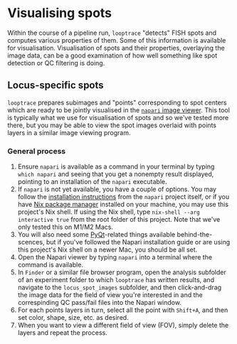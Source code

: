 # Visualising spots
Within the course of a pipeline run, `looptrace` "detects" FISH spots and computes various properties of them. 
Some of this information is available for visualisation.
Visualisation of spots and their properties, overlaying the image data, can be a good examination of how well something like spot detection or QC filtering is doing.

## Locus-specific spots
`looptrace` prepares subimages and "points" corresponding to spot centers which are ready to be jointly visualised in the [`napari` image viewer](https://napari.org/stable/).
This tool is typically what we use for visualisation of spots and so we've tested more there, but you may be able to view the spot images overlaid with points layers in a similar image viewing program.

### General process
1. Ensure `napari` is available as a command in your terminal by typing `which napari` and seeing that you get a nonempty result displayed, pointing to an installation of the `napari` executable.
1. If `napari` is not yet available, you have a couple of options. You may follow the [installation instructions](https://napari.org/stable/tutorials/fundamentals/quick_start.html#installation) from the `napari` project itself, or if you have [Nix package manager]() installed on your machine, you may use this project's Nix shell. If using the Nix shell, type `nix-shell --arg interactive true` from the root folder of this project. Note that we've only tested this on M1/M2 Macs.
1. You will also need some [PyQt](https://riverbankcomputing.com/software/pyqt/intro)-related things available behind-the-scences, but if you've followed the Napari installation guide or are using this project's Nix shell on a newer Mac, you should be all set.
1. Open the Napari viewer by typing `napari` into a terminal where the command is available.
1. In `Finder` or a similar file browser program, open the analysis subfolder of an experiment folder to which `looptrace` has written results, and navigate to the `locus_spot_images` subfolder, and then click-and-drag the image data for the field of view you're interested in and the correspinding QC pass/fail files into the Napari window.
1. For each points layers in turn, select all the point with `Shift+A`, and then set color, shape, size, etc. as desired.
1. When you want to view a different field of view (FOV), simply delete the layers and repeat the process.
